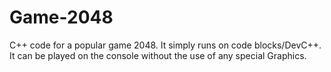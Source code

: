 # Game-2048
C++ code for a popular game 2048. It simply runs on code blocks/DevC++. It can be played on the console without the use of any special Graphics. 
